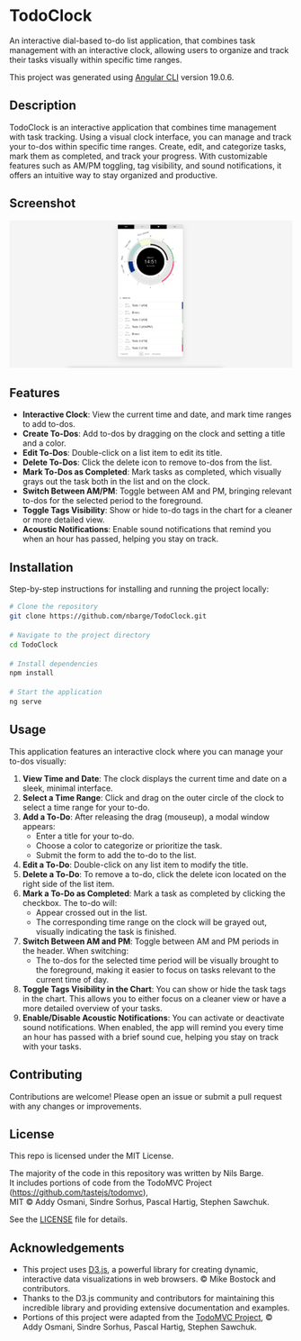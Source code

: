 # TodoClock

An interactive dial-based to-do list application, that combines task management with an interactive clock, allowing users to organize and track their tasks visually within specific time ranges.

This project was generated using [Angular CLI](https://github.com/angular/angular-cli) version 19.0.6.

## Description

TodoClock is an interactive application that combines time management with task tracking. Using a visual clock interface, you can manage and track your to-dos within specific time ranges. Create, edit, and categorize tasks, mark them as completed, and track your progress. With customizable features such as AM/PM toggling, tag visibility, and sound notifications, it offers an intuitive way to stay organized and productive.

## Screenshot

![TodoClock Screenshot](./public/screenshot.jpg)

## Features

- **Interactive Clock**: View the current time and date, and mark time ranges to add to-dos.
- **Create To-Dos**: Add to-dos by dragging on the clock and setting a title and a color.
- **Edit To-Dos**: Double-click on a list item to edit its title.
- **Delete To-Dos**: Click the delete icon to remove to-dos from the list.
- **Mark To-Dos as Completed**: Mark tasks as completed, which visually grays out the task both in the list and on the clock.
- **Switch Between AM/PM**: Toggle between AM and PM, bringing relevant to-dos for the selected period to the foreground.
- **Toggle Tags Visibility**: Show or hide to-do tags in the chart for a cleaner or more detailed view.
- **Acoustic Notifications**: Enable sound notifications that remind you when an hour has passed, helping you stay on track.

## Installation

Step-by-step instructions for installing and running the project locally:

```bash
# Clone the repository
git clone https://github.com/nbarge/TodoClock.git

# Navigate to the project directory
cd TodoClock

# Install dependencies
npm install

# Start the application
ng serve
```

## Usage

This application features an interactive clock where you can manage your to-dos visually:

1. **View Time and Date**: The clock displays the current time and date on a sleek, minimal interface.
2. **Select a Time Range**: Click and drag on the outer circle of the clock to select a time range for your to-do.
3. **Add a To-Do**: After releasing the drag (mouseup), a modal window appears:
   - Enter a title for your to-do.
   - Choose a color to categorize or prioritize the task.
   - Submit the form to add the to-do to the list.
4. **Edit a To-Do**: Double-click on any list item to modify the title.
5. **Delete a To-Do**: To remove a to-do, click the delete icon located on the right side of the list item.
6. **Mark a To-Do as Completed**: Mark a task as completed by clicking the checkbox. The to-do will:
   - Appear crossed out in the list.
   - The corresponding time range on the clock will be grayed out, visually indicating the task is finished.
7. **Switch Between AM and PM**: Toggle between AM and PM periods in the header. When switching:
   - The to-dos for the selected time period will be visually brought to the foreground, making it easier to focus on tasks relevant to the current time of day.
8. **Toggle Tags Visibility in the Chart**: You can show or hide the task tags in the chart. This allows you to either focus on a cleaner view or have a more detailed overview of your tasks.
9. **Enable/Disable Acoustic Notifications**: You can activate or deactivate sound notifications. When enabled, the app will remind you every time an hour has passed with a brief sound cue, helping you stay on track with your tasks.

## Contributing

Contributions are welcome! Please open an issue or submit a pull request with any changes or improvements.

## License

This repo is licensed under the MIT License.  

The majority of the code in this repository was written by Nils Barge.  
It includes portions of code from the TodoMVC Project (https://github.com/tastejs/todomvc),  
MIT © Addy Osmani, Sindre Sorhus, Pascal Hartig, Stephen Sawchuk.  

See the [LICENSE](./LICENSE) file for details.

## Acknowledgements

- This project uses [D3.js](https://d3js.org/), a powerful library for creating dynamic, interactive data visualizations in web browsers. © Mike Bostock and contributors.
- Thanks to the D3.js community and contributors for maintaining this incredible library and providing extensive documentation and examples.
- Portions of this project were adapted from the [TodoMVC Project](https://github.com/tastejs/todomvc), © Addy Osmani, Sindre Sorhus, Pascal Hartig, Stephen Sawchuk.
